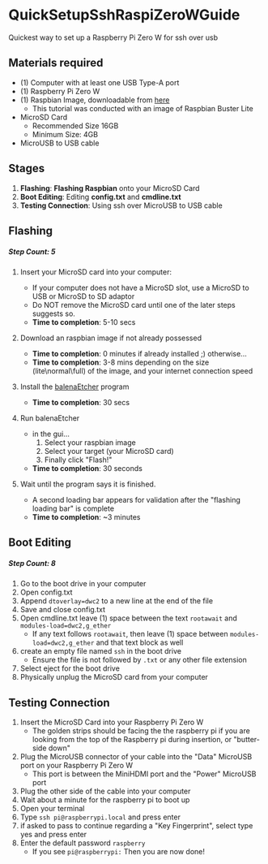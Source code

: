 # QuickSetupSshRaspiZeroWGuide
Quickest way to set up a Raspberry Pi Zero W for ssh over usb

## Materials required

- (1) Computer with at least one USB Type-A port
- (1) Raspberry Pi Zero W
- (1) Raspbian Image, downloadable from [here](https://www.raspberrypi.org/downloads/raspbian)
    - This tutorial was conducted with an image of Raspbian Buster Lite
- MicroSD Card
    - Recommended Size 16GB 
    - Minimum Size: 4GB
- MicroUSB to USB cable

## Stages

1. **Flashing**: **Flashing Raspbian** onto your MicroSD Card
2. **Boot Editing**: Editing **config.txt** and **cmdline.txt**
3. **Testing Connection**: Using ssh over MicroUSB to USB cable

## Flashing
##### Step Count: 5
1. Insert your MicroSD card into your computer:
    - If your computer does not have a MicroSD slot, use a MicroSD to USB or MicroSD to SD adaptor
    - Do NOT remove the MicroSD card until one of the later steps suggests so.
    - **Time to completion**: 5-10 secs

2. Download an raspbian image if not already possessed 
    - **Time to completion**: 0 minutes if already installed ;) otherwise...
    - **Time to completion**: 3-8 mins depending on the size (lite\normal\full) of the image, and your internet connection speed
3. Install the [balenaEtcher](https://www.balena.io/etcher/) program
    - **Time to completion**: 30 secs
4. Run balenaEtcher
    - in the gui...
        1. Select your raspbian image
        2. Select your target (your MicroSD card)
        3. Finally click "Flash!"
    - **Time to completion**: 30 seconds
5. Wait until the program says it is finished.
    - A second loading bar appears for validation after the "flashing loading bar" is complete
    - **Time to completion**: ~3 minutes

## Boot Editing
##### Step Count: 8
1. Go to the boot drive in your computer
2. Open config.txt
3. Append `dtoverlay=dwc2` to a new line at the end of the file
4. Save and close config.txt
5. Open cmdline.txt leave (1) space between the text `rootawait` and `modules-load=dwc2,g_ether`
    -  If any text follows `rootawait`, then leave (1) space between `modules-load=dwc2,g_ether` and that text block as well
6. create an empty file named `ssh` in the boot drive
    - Ensure the file is not followed by `.txt` or any other file extension
7. Select eject for the boot drive
8. Physically unplug the MicroSD card from your computer

## Testing Connection

1. Insert the MicroSD Card into your Raspberry Pi Zero W
    - The golden strips should be facing the the raspberry pi if you are looking from the top of the Raspberry pi during insertion, or "butter-side down"
2. Plug the MicroUSB connector of your cable into the "Data" MicroUSB port on your Raspberry Pi Zero W
    - This port is between the MiniHDMI port and the "Power" MicroUSB port
3. Plug the other side of the cable into your computer
4. Wait about a minute for the raspberry pi to boot up
5. Open your terminal
6. Type `ssh pi@raspberrypi.local` and press enter
7. if asked to pass to continue regarding a "Key Fingerprint", select type yes and press enter
8. Enter the default password `raspberry`
    - If you see `pi@raspberrypi:` Then you are now done!
